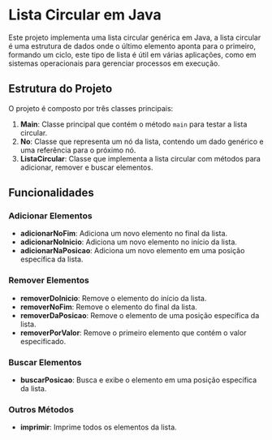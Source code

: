# Lista Circular em Java

Este projeto implementa uma lista circular genérica em Java, a lista circular é uma estrutura de dados onde o último elemento aponta para o primeiro, formando um ciclo, este tipo de lista é útil em várias aplicações, como em sistemas operacionais para gerenciar processos em execução.

## Estrutura do Projeto

O projeto é composto por três classes principais:

1. **Main**: Classe principal que contém o método `main` para testar a lista circular.
2. **No**: Classe que representa um nó da lista, contendo um dado genérico e uma referência para o próximo nó.
3. **ListaCircular**: Classe que implementa a lista circular com métodos para adicionar, remover e buscar elementos.

## Funcionalidades

### Adicionar Elementos

- **adicionarNoFim**: Adiciona um novo elemento no final da lista.
- **adicionarNoInicio**: Adiciona um novo elemento no início da lista.
- **adicionarNaPosicao**: Adiciona um novo elemento em uma posição específica da lista.

### Remover Elementos

- **removerDoInicio**: Remove o elemento do início da lista.
- **removerNoFim**: Remove o elemento do final da lista.
- **removerDaPosicao**: Remove o elemento de uma posição específica da lista.
- **removerPorValor**: Remove o primeiro elemento que contém o valor especificado.

### Buscar Elementos

- **buscarPosicao**: Busca e exibe o elemento em uma posição específica da lista.

### Outros Métodos

- **imprimir**: Imprime todos os elementos da lista.

